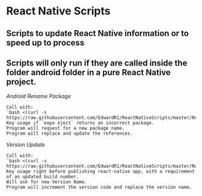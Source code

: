 # React Native Scripts

## Scripts to update React Native information or to speed up to process

## Scripts will only run if they are called inside the folder android folder in a pure React Native project.

*Android Rename Package*

    Call with: 
    `bash <(curl -s https://raw.githubusercontent.com/EdwardR1/ReactNativeScripts/master/ReactNativeAndroidRenamePackage.sh)`
    Key usage if `expo eject` returns an incorrect package.
    Program will request for a new package name.
    Program will replace and update the references.

*Version Update*

    Call with: 
    `bash <(curl -s https://raw.githubusercontent.com/EdwardR1/ReactNativeScripts/master/ReactNativeVersionUpdate.sh)`
    Key usage right before publishing react-native app, with a requirement of an updated build number.
    Will ask for new Version Name.
    Program will increment the version code and replace the version name.